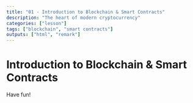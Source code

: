 ```yaml
---
title: "01 - Introduction to Blockchain & Smart Contracts"
description: "The heart of modern cryptocurrency"
categories: ["lesson"]
tags: ["blockchain", "smart contracts"]
outputs: ["html", "remark"]
---
```


# Introduction to Blockchain & Smart Contracts

Have fun!
